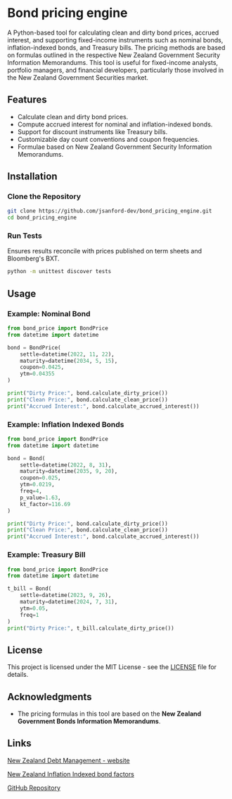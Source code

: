 # Bond pricing engine
A Python-based tool for calculating clean and dirty bond prices, accrued interest, and supporting fixed-income instruments such as nominal bonds, inflation-indexed bonds, and Treasury bills. The pricing methods are based on formulas outlined in the respective New Zealand Government Security Information Memorandums. This tool is useful for fixed-income analysts, portfolio managers, and financial developers, particularly those involved in the New Zealand Government Securities market.

## Features
- Calculate clean and dirty bond prices.
- Compute accrued interest for nominal and inflation-indexed bonds.
- Support for discount instruments like Treasury bills.
- Customizable day count conventions and coupon frequencies.
- Formulae based on New Zealand Government Security Information Memorandums.

## Installation

### Clone the Repository
```bash
git clone https://github.com/jsanford-dev/bond_pricing_engine.git
cd bond_pricing_engine
```

### Run Tests
Ensures results reconcile with prices published on term sheets and Bloomberg's BXT<Go>.
```bash
python -m unittest discover tests
```

## Usage

### Example: Nominal Bond
```python
from bond_price import BondPrice
from datetime import datetime

bond = BondPrice(
    settle=datetime(2022, 11, 22),
    maturity=datetime(2034, 5, 15),
    coupon=0.0425,
    ytm=0.04355
)

print("Dirty Price:", bond.calculate_dirty_price())
print("Clean Price:", bond.calculate_clean_price())
print("Accrued Interest:", bond.calculate_accrued_interest())
```

### Example: Inflation Indexed Bonds
```python
from bond_price import BondPrice
from datetime import datetime

bond = Bond(
    settle=datetime(2022, 8, 31),
    maturity=datetime(2035, 9, 20),
    coupon=0.025,
    ytm=0.0219,
    freq=4,
    p_value=1.63,
    kt_factor=116.69
)

print("Dirty Price:", bond.calculate_dirty_price())
print("Clean Price:", bond.calculate_clean_price())
print("Accrued Interest:", bond.calculate_accrued_interest())
```

### Example: Treasury Bill
```python
from bond_price import BondPrice
from datetime import datetime

t_bill = Bond(
    settle=datetime(2023, 9, 26),
    maturity=datetime(2024, 7, 31),
    ytm=0.05,
    freq=1
)
print("Dirty Price:", t_bill.calculate_dirty_price())
```

## License
This project is licensed under the MIT License - see the [LICENSE](LICENSE) file for details.

## Acknowledgments
- The pricing formulas in this tool are based on the **New Zealand Government Bonds Information Memorandums**.

## Links
[New Zealand Debt Management - website](https://debtmanagement.treasury.govt.nz/)

[New Zealand Inflation Indexed bond factors](https://debtmanagement.treasury.govt.nz/investor-resources/data)

[GitHub Repository](https://github.com/jsanford-dev/bond_pricing_engine)
